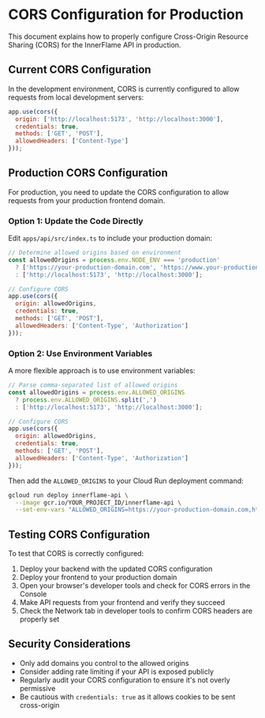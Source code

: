 # CORS Configuration for Production

This document explains how to properly configure Cross-Origin Resource Sharing (CORS) for the InnerFlame API in production.

## Current CORS Configuration

In the development environment, CORS is currently configured to allow requests from local development servers:

```javascript
app.use(cors({
  origin: ['http://localhost:5173', 'http://localhost:3000'],
  credentials: true,
  methods: ['GET', 'POST'],
  allowedHeaders: ['Content-Type']
}));
```

## Production CORS Configuration

For production, you need to update the CORS configuration to allow requests from your production frontend domain.

### Option 1: Update the Code Directly

Edit `apps/api/src/index.ts` to include your production domain:

```javascript
// Determine allowed origins based on environment
const allowedOrigins = process.env.NODE_ENV === 'production'
  ? ['https://your-production-domain.com', 'https://www.your-production-domain.com']
  : ['http://localhost:5173', 'http://localhost:3000'];

// Configure CORS
app.use(cors({
  origin: allowedOrigins,
  credentials: true,
  methods: ['GET', 'POST'],
  allowedHeaders: ['Content-Type', 'Authorization']
}));
```

### Option 2: Use Environment Variables

A more flexible approach is to use environment variables:

```javascript
// Parse comma-separated list of allowed origins
const allowedOrigins = process.env.ALLOWED_ORIGINS
  ? process.env.ALLOWED_ORIGINS.split(',')
  : ['http://localhost:5173', 'http://localhost:3000'];

// Configure CORS
app.use(cors({
  origin: allowedOrigins,
  credentials: true,
  methods: ['GET', 'POST'],
  allowedHeaders: ['Content-Type', 'Authorization']
}));
```

Then add the `ALLOWED_ORIGINS` to your Cloud Run deployment command:

```bash
gcloud run deploy innerflame-api \
  --image gcr.io/YOUR_PROJECT_ID/innerflame-api \
  --set-env-vars "ALLOWED_ORIGINS=https://your-production-domain.com,https://www.your-production-domain.com"
```

## Testing CORS Configuration

To test that CORS is correctly configured:

1. Deploy your backend with the updated CORS configuration
2. Deploy your frontend to your production domain
3. Open your browser's developer tools and check for CORS errors in the Console
4. Make API requests from your frontend and verify they succeed
5. Check the Network tab in developer tools to confirm CORS headers are properly set

## Security Considerations

- Only add domains you control to the allowed origins
- Consider adding rate limiting if your API is exposed publicly
- Regularly audit your CORS configuration to ensure it's not overly permissive
- Be cautious with `credentials: true` as it allows cookies to be sent cross-origin 